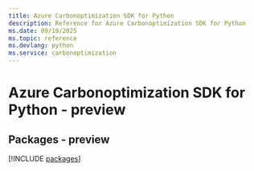 ```yaml
---
title: Azure Carbonoptimization SDK for Python
description: Reference for Azure Carbonoptimization SDK for Python
ms.date: 09/19/2025
ms.topic: reference
ms.devlang: python
ms.service: carbonoptimization
---
```

# Azure Carbonoptimization SDK for Python - preview
## Packages - preview
[!INCLUDE [packages](carbonoptimization-index.md)]